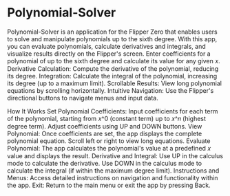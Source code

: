 # Polynomial-Solver
Polynomial-Solver is an application for the Flipper Zero that enables users to solve and manipulate polynomials up to the sixth degree. With this app, you can evaluate polynomials, calculate derivatives and integrals, and visualize results directly on the Flipper's screen.
Enter coefficients for a polynomial of up to the sixth degree and calculate its value for any given 𝑥.
Derivative Calculation: Compute the derivative of the polynomial, reducing its degree.
Integration: Calculate the integral of the polynomial, increasing its degree (up to a maximum limit).
Scrollable Results: View long polynomial equations by scrolling horizontally.
Intuitive Navigation: Use the Flipper's directional buttons to navigate menus and input data.

How It Works
Set Polynomial Coefficients: Input coefficients for each term of the polynomial, starting from 𝑥^0 (constant term) up to 𝑥^𝑛 (highest degree term). Adjust coefficients using UP and DOWN buttons.
View Polynomial: Once coefficients are set, the app displays the complete polynomial equation.
Scroll left or right to view long equations.
Evaluate Polynomial: The app calculates the polynomial's value at a predefined 𝑥 value and displays the result.
Derivative and Integral: Use UP in the calculus mode to calculate the derivative. Use DOWN in the calculus mode to calculate the integral (if within the maximum degree limit).
Instructions and Menus:
Access detailed instructions on navigation and functionality within the app.
Exit:
Return to the main menu or exit the app by pressing Back.
